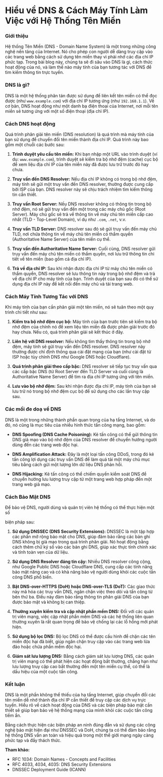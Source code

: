# **Hiểu về DNS & Cách Máy Tính Làm Việc với Hệ Thống Tên Miền**

### Giới thiệu

Hệ thống Tên Miền (DNS - Domain Name System) là một trong những công nghệ nền tảng của Internet. Nó cho phép con người dễ dàng truy cập vào các trang web bằng cách sử dụng tên miền thay vì phải nhớ các địa chỉ IP phức tạp. Trong bài blog này, chúng ta sẽ đi sâu vào DNS là gì, cách thức hoạt động của nó, và làm thế nào máy tính của bạn tương tác với DNS để tìm kiếm thông tin trực tuyến.

### DNS là gì?

DNS là một hệ thống phân tán được sử dụng để liên kết tên miền có thể đọc được (như `www.example.com`) với địa chỉ IP tương ứng (như `192.168.1.1`). Về cơ bản, DNS hoạt động như một danh bạ điện thoại của Internet, nơi mỗi tên miền sẽ tương ứng với một số điện thoại (địa chỉ IP).

### Cách DNS hoạt động

Quá trình phân giải tên miền (DNS resolution) là quá trình mà máy tính của bạn sử dụng để chuyển đổi tên miền thành địa chỉ IP. Quá trình này bao gồm một chuỗi các bước sau:

1. **Trình duyệt yêu cầu tên miền:** Khi bạn nhập một URL vào trình duyệt (ví dụ: `www.example.com`), trình duyệt sẽ kiểm tra bộ nhớ đệm (cache) cục bộ để xem liệu địa chỉ IP của tên miền này đã được lưu trữ trước đó hay chưa.

2. **Truy vấn đến DNS Resolver:** Nếu địa chỉ IP không có trong bộ nhớ đệm, máy tính sẽ gửi một truy vấn đến DNS resolver, thường được cung cấp bởi ISP của bạn. DNS resolver này sẽ chịu trách nhiệm tìm kiếm thông tin cần thiết.

3. **Truy vấn Root Server:** Nếu DNS resolver không có thông tin trong bộ nhớ đệm, nó sẽ gửi truy vấn đến một trong các máy chủ gốc (Root Server). Máy chủ gốc sẽ trả về thông tin về máy chủ tên miền cấp cao nhất (TLD - Top-Level Domain), ví dụ như `.com`, `.net`, v.v.

4. **Truy vấn TLD Server:** DNS resolver sau đó sẽ gửi truy vấn đến máy chủ TLD, nơi chứa thông tin về máy chủ tên miền có thẩm quyền (Authoritative Name Server) của tên miền cụ thể.

5. **Truy vấn đến Authoritative Name Server:** Cuối cùng, DNS resolver gửi truy vấn đến máy chủ tên miền có thẩm quyền, nơi lưu trữ thông tin chi tiết về tên miền (bao gồm cả địa chỉ IP).

6. **Trả về địa chỉ IP:** Sau khi nhận được địa chỉ IP từ máy chủ tên miền có thẩm quyền, DNS resolver sẽ lưu thông tin này trong bộ nhớ đệm và trả về địa chỉ IP cho máy tính của bạn. Trình duyệt của bạn sau đó có thể sử dụng địa chỉ IP này để kết nối đến máy chủ và tải trang web.

### Cách Máy Tính Tương Tác với DNS

Khi máy tính của bạn cần phân giải một tên miền, nó sẽ tuân theo một quy trình chi tiết như sau:

1. **Kiểm tra bộ nhớ đệm cục bộ:** Máy tính của bạn trước tiên sẽ kiểm tra bộ nhớ đệm của chính nó để xem liệu tên miền đã được phân giải trước đó hay chưa. Nếu có, quá trình phân giải sẽ kết thúc ở đây.

2. **Liên hệ với DNS resolver:** Nếu không tìm thấy thông tin trong bộ nhớ đệm, máy tính sẽ gửi truy vấn đến DNS resolver. DNS resolver này thường được chỉ định thông qua cài đặt mạng của bạn (như cài đặt từ ISP hoặc tùy chỉnh DNS như Google DNS hoặc Cloudflare).

3. **Quá trình phân giải theo cấp bậc:** DNS resolver sẽ tiếp tục truy vấn qua các cấp bậc DNS (từ Root Server đến TLD Server và cuối cùng là Authoritative Name Server) để tìm ra địa chỉ IP tương ứng với tên miền.

4. **Lưu vào bộ nhớ đệm:** Sau khi nhận được địa chỉ IP, máy tính của bạn sẽ lưu trữ nó trong bộ nhớ đệm cục bộ để sử dụng cho các lần truy cập sau.

### Các mối đe doạ về DNS

DNS là một trong những thành phần quan trọng của hạ tầng Internet, và do đó, nó cũng là mục tiêu của nhiều hình thức tấn công mạng, bao gồm:

- **DNS Spoofing (DNS Cache Poisoning):** Kẻ tấn công có thể gửi thông tin DNS giả mạo vào bộ nhớ đệm của DNS resolver để chuyển hướng người dùng đến các trang web độc hại.

- **DNS Amplification Attack:** Đây là một loại tấn công DDoS, trong đó kẻ tấn công lợi dụng các truy vấn DNS để làm quá tải một máy chủ mục tiêu bằng cách gửi một lượng lớn dữ liệu DNS phản hồi.

- **DNS Hijacking:** Kẻ tấn công có thể chiếm quyền kiểm soát DNS để chuyển hướng lưu lượng truy cập từ một trang web hợp pháp đến một trang web giả mạo.

### Cách Bảo Mật DNS

Để bảo vệ DNS, người dùng và quản trị viên hệ thống có thể thực hiện một số

biện pháp sau:

1. **Sử dụng DNSSEC (DNS Security Extensions):** DNSSEC là một tập hợp các phần mở rộng bảo mật cho DNS, giúp đảm bảo rằng các bản ghi DNS không bị giả mạo trong quá trình phân giải. Nó hoạt động bằng cách thêm chữ ký số vào các bản ghi DNS, giúp xác thực tính chính xác và tính toàn vẹn của dữ liệu.

2. **Sử dụng DNS Resolver đáng tin cậy:** Nhiều DNS resolver công cộng, như Google Public DNS hoặc Cloudflare DNS, cung cấp các tính năng bảo mật nâng cao và có khả năng bảo vệ người dùng khỏi các cuộc tấn công DNS phổ biến.

3. **Bật DNS-over-HTTPS (DoH) hoặc DNS-over-TLS (DoT):** Các giao thức này mã hóa các truy vấn DNS, ngăn chặn việc theo dõi và tấn công từ bên thứ ba. Điều này đảm bảo rằng thông tin phân giải DNS của bạn được bảo mật và không bị can thiệp.

4. **Thường xuyên kiểm tra và cập nhật phần mềm DNS:** Đối với các quản trị viên mạng, việc cập nhật phần mềm DNS và các hệ thống liên quan thường xuyên là rất quan trọng để bảo vệ chống lại các lỗ hổng mới phát hiện.

5. **Sử dụng bộ lọc DNS:** Bộ lọc DNS có thể được cấu hình để chặn các tên miền độc hại đã biết, giúp ngăn chặn truy cập vào các trang web lừa đảo hoặc chứa phần mềm độc hại.

6. **Giám sát lưu lượng DNS:** Bằng cách giám sát lưu lượng DNS, các quản trị viên mạng có thể phát hiện các hoạt động bất thường, chẳng hạn như lưu lượng truy cập cao bất thường đến một tên miền cụ thể, có thể là dấu hiệu của một cuộc tấn công.

### Kết luận

DNS là một phần không thể thiếu của hạ tầng Internet, giúp chuyển đổi các tên miền dễ nhớ thành địa chỉ IP cần thiết để truy cập các dịch vụ trực tuyến. Hiểu rõ về cách hoạt động của DNS và các biện pháp bảo mật cần thiết sẽ giúp bạn bảo vệ hệ thống mạng của mình khỏi các cuộc tấn công tiềm ẩn. 

Bằng cách thực hiện các biện pháp an ninh đúng đắn và sử dụng các công nghệ bảo mật hiện đại như DNSSEC và DoH, chúng ta có thể đảm bảo rằng hệ thống DNS vẫn an toàn và hiệu quả trong một thế giới mạng ngày càng phức tạp và đầy thách thức.

**Tham khảo:**
- RFC 1034: Domain Names - Concepts and Facilities
- RFC 4033, 4034, 4035: DNS Security Extensions
- DNSSEC Deployment Guide (ICANN)